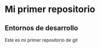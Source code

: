 <h1>Mi primer repositorio</h1>
<h2>Entornos de desarrollo</h2>
<p>Este es mi primer repositorio de git</p>